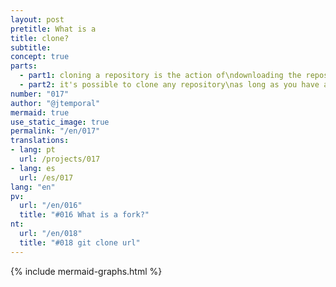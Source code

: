 ```yaml
---
layout: post
pretitle: What is a
title: clone?
subtitle:
concept: true
parts:
  - part1: cloning a repository is the action of\ndownloading the repository to your computer
  - part2: it's possible to clone any repository\nas long as you have access to it
number: "017"
author: "@jtemporal"
mermaid: true
use_static_image: true
permalink: "/en/017"
translations:
- lang: pt
  url: /projects/017
- lang: es
  url: /es/017
lang: "en"
pv:
  url: "/en/016"
  title: "#016 What is a fork?"
nt:
  url: "/en/018"
  title: "#018 git clone url"
---
```


{% include mermaid-graphs.html %}
